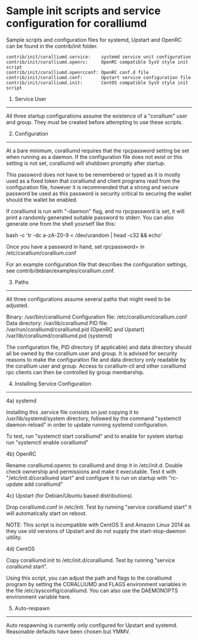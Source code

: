 Sample init scripts and service configuration for coralliumd
==========================================================

Sample scripts and configuration files for systemd, Upstart and OpenRC
can be found in the contrib/init folder.

    contrib/init/coralliumd.service:    systemd service unit configuration
    contrib/init/coralliumd.openrc:     OpenRC compatible SysV style init script
    contrib/init/coralliumd.openrcconf: OpenRC conf.d file
    contrib/init/coralliumd.conf:       Upstart service configuration file
    contrib/init/coralliumd.init:       CentOS compatible SysV style init script

1. Service User
---------------------------------

All three startup configurations assume the existence of a "corallium" user
and group.  They must be created before attempting to use these scripts.

2. Configuration
---------------------------------

At a bare minimum, coralliumd requires that the rpcpassword setting be set
when running as a daemon.  If the configuration file does not exist or this
setting is not set, coralliumd will shutdown promptly after startup.

This password does not have to be remembered or typed as it is mostly used
as a fixed token that coralliumd and client programs read from the configuration
file, however it is recommended that a strong and secure password be used
as this password is security critical to securing the wallet should the
wallet be enabled.

If coralliumd is run with "-daemon" flag, and no rpcpassword is set, it will
print a randomly generated suitable password to stderr.  You can also
generate one from the shell yourself like this:

bash -c 'tr -dc a-zA-Z0-9 < /dev/urandom | head -c32 && echo'

Once you have a password in hand, set rpcpassword= in /etc/corallium/corallium.conf

For an example configuration file that describes the configuration settings,
see contrib/debian/examples/corallium.conf.

3. Paths
---------------------------------

All three configurations assume several paths that might need to be adjusted.

Binary:              /usr/bin/coralliumd
Configuration file:  /etc/corallium/corallium.conf
Data directory:      /var/lib/coralliumd
PID file:            /var/run/coralliumd/coralliumd.pid (OpenRC and Upstart)
                     /var/lib/coralliumd/coralliumd.pid (systemd)

The configuration file, PID directory (if applicable) and data directory
should all be owned by the corallium user and group.  It is advised for security
reasons to make the configuration file and data directory only readable by the
corallium user and group.  Access to corallium-cli and other coralliumd rpc clients
can then be controlled by group membership.

4. Installing Service Configuration
-----------------------------------

4a) systemd

Installing this .service file consists on just copying it to
/usr/lib/systemd/system directory, followed by the command
"systemctl daemon-reload" in order to update running systemd configuration.

To test, run "systemctl start coralliumd" and to enable for system startup run
"systemctl enable coralliumd"

4b) OpenRC

Rename coralliumd.openrc to coralliumd and drop it in /etc/init.d.  Double
check ownership and permissions and make it executable.  Test it with
"/etc/init.d/coralliumd start" and configure it to run on startup with
"rc-update add coralliumd"

4c) Upstart (for Debian/Ubuntu based distributions)

Drop coralliumd.conf in /etc/init.  Test by running "service coralliumd start"
it will automatically start on reboot.

NOTE: This script is incompatible with CentOS 5 and Amazon Linux 2014 as they
use old versions of Upstart and do not supply the start-stop-daemon uitility.

4d) CentOS

Copy coralliumd.init to /etc/init.d/coralliumd. Test by running "service coralliumd start".

Using this script, you can adjust the path and flags to the coralliumd program by
setting the CORALLIUMD and FLAGS environment variables in the file
/etc/sysconfig/coralliumd. You can also use the DAEMONOPTS environment variable here.

5. Auto-respawn
-----------------------------------

Auto respawning is currently only configured for Upstart and systemd.
Reasonable defaults have been chosen but YMMV.
